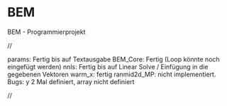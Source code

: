 # BEM
BEM - Programmierprojekt

//

params: Fertig bis auf Textausgabe
BEM_Core: Fertig (Loop könnte noch eingefügt werden)
nnls: Fertig bis auf Linear Solve / Einfügung in die gegebenen Vektoren
warm_x: fertig
ranmid2d_MP: nicht implementiert.
Bugs: y 2 Mal definiert, array nicht definiert

//
